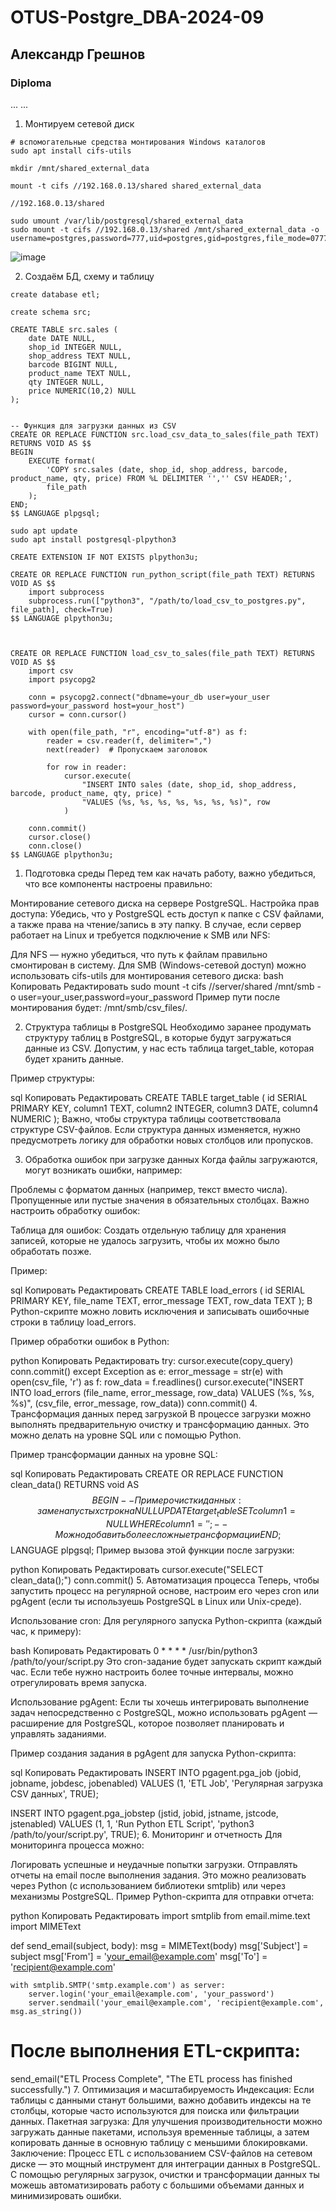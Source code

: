 # OTUS-Postgre_DBA-2024-09
## Александр Грешнов

### Diploma

...
...
1. Монтируем сетевой диск
```
# вспомогательные средства монтирования Windows каталогов
sudo apt install cifs-utils

mkdir /mnt/shared_external_data

mount -t cifs //192.168.0.13/shared shared_external_data

//192.168.0.13/shared

sudo umount /var/lib/postgresql/shared_external_data
sudo mount -t cifs //192.168.0.13/shared /mnt/shared_external_data -o username=postgres,password=777,uid=postgres,gid=postgres,file_mode=0777,dir_mode=0777

```

![image](https://github.com/user-attachments/assets/eb3d9598-2dc3-493d-95ff-988d8839c22a)

2. Создаём БД, схему и таблицу
```
create database etl;

create schema src;

CREATE TABLE src.sales (
    date DATE NULL,
    shop_id INTEGER NULL,
    shop_address TEXT NULL,
    barcode BIGINT NULL,
    product_name TEXT NULL,
    qty INTEGER NULL,
    price NUMERIC(10,2) NULL
);


-- Функция для загрузки данных из CSV
CREATE OR REPLACE FUNCTION src.load_csv_data_to_sales(file_path TEXT) RETURNS VOID AS $$
BEGIN
    EXECUTE format(
        'COPY src.sales (date, shop_id, shop_address, barcode, product_name, qty, price) FROM %L DELIMITER '','' CSV HEADER;', 
        file_path
    );
END;
$$ LANGUAGE plpgsql;

sudo apt update
sudo apt install postgresql-plpython3

CREATE EXTENSION IF NOT EXISTS plpython3u;

CREATE OR REPLACE FUNCTION run_python_script(file_path TEXT) RETURNS VOID AS $$
    import subprocess
    subprocess.run(["python3", "/path/to/load_csv_to_postgres.py", file_path], check=True)
$$ LANGUAGE plpython3u;



CREATE OR REPLACE FUNCTION load_csv_to_sales(file_path TEXT) RETURNS VOID AS $$
    import csv
    import psycopg2
    
    conn = psycopg2.connect("dbname=your_db user=your_user password=your_password host=your_host")
    cursor = conn.cursor()
    
    with open(file_path, "r", encoding="utf-8") as f:
        reader = csv.reader(f, delimiter=",")
        next(reader)  # Пропускаем заголовок
        
        for row in reader:
            cursor.execute(
                "INSERT INTO sales (date, shop_id, shop_address, barcode, product_name, qty, price) "
                "VALUES (%s, %s, %s, %s, %s, %s, %s)", row
            )
    
    conn.commit()
    cursor.close()
    conn.close()
$$ LANGUAGE plpython3u;

```


1. Подготовка среды
Перед тем как начать работу, важно убедиться, что все компоненты настроены правильно:

Монтирование сетевого диска на сервере PostgreSQL.
Настройка прав доступа: Убедись, что у PostgreSQL есть доступ к папке с CSV файлами, а также права на чтение/запись в эту папку.
В случае, если сервер работает на Linux и требуется подключение к SMB или NFS:

Для NFS — нужно убедиться, что путь к файлам правильно смонтирован в систему.
Для SMB (Windows-сетевой доступ) можно использовать cifs-utils для монтирования сетевого диска:
bash
Копировать
Редактировать
sudo mount -t cifs //server/shared /mnt/smb -o user=your_user,password=your_password
Пример пути после монтирования будет: /mnt/smb/csv_files/.

2. Структура таблицы в PostgreSQL
Необходимо заранее продумать структуру таблиц в PostgreSQL, в которые будут загружаться данные из CSV. Допустим, у нас есть таблица target_table, которая будет хранить данные.

Пример структуры:

sql
Копировать
Редактировать
CREATE TABLE target_table (
    id SERIAL PRIMARY KEY,
    column1 TEXT,
    column2 INTEGER,
    column3 DATE,
    column4 NUMERIC
);
Важно, чтобы структура таблицы соответствовала структуре CSV-файлов. Если структура данных изменяется, нужно предусмотреть логику для обработки новых столбцов или пропусков.

3. Обработка ошибок при загрузке данных
Когда файлы загружаются, могут возникать ошибки, например:

Проблемы с форматом данных (например, текст вместо числа).
Пропущенные или пустые значения в обязательных столбцах.
Важно настроить обработку ошибок:

Таблица для ошибок: Создать отдельную таблицу для хранения записей, которые не удалось загрузить, чтобы их можно было обработать позже.

Пример:

sql
Копировать
Редактировать
CREATE TABLE load_errors (
    id SERIAL PRIMARY KEY,
    file_name TEXT,
    error_message TEXT,
    row_data TEXT
);
В Python-скрипте можно ловить исключения и записывать ошибочные строки в таблицу load_errors.

Пример обработки ошибок в Python:

python
Копировать
Редактировать
try:
    cursor.execute(copy_query)
    conn.commit()
except Exception as e:
    error_message = str(e)
    with open(csv_file, 'r') as f:
        row_data = f.readlines()
    cursor.execute("INSERT INTO load_errors (file_name, error_message, row_data) VALUES (%s, %s, %s)",
                   (csv_file, error_message, row_data))
    conn.commit()
4. Трансформация данных перед загрузкой
В процессе загрузки можно выполнять предварительную очистку и трансформацию данных. Это можно делать на уровне SQL или с помощью Python.

Пример трансформации данных на уровне SQL:

sql
Копировать
Редактировать
CREATE OR REPLACE FUNCTION clean_data()
RETURNS void AS
$$
BEGIN
    -- Пример очистки данных: замена пустых строк на NULL
    UPDATE target_table
    SET column1 = NULL WHERE column1 = '';
    -- Можно добавить более сложные трансформации
END;
$$ LANGUAGE plpgsql;
Пример вызова этой функции после загрузки:

python
Копировать
Редактировать
cursor.execute("SELECT clean_data();")
conn.commit()
5. Автоматизация процесса
Теперь, чтобы запустить процесс на регулярной основе, настроим его через cron или pgAgent (если ты используешь PostgreSQL в Linux или Unix-среде).

Использование cron: Для регулярного запуска Python-скрипта (каждый час, к примеру):

bash
Копировать
Редактировать
0 * * * * /usr/bin/python3 /path/to/your/script.py
Это cron-задание будет запускать скрипт каждый час. Если тебе нужно настроить более точные интервалы, можно отрегулировать время запуска.

Использование pgAgent: Если ты хочешь интегрировать выполнение задач непосредственно с PostgreSQL, можно использовать pgAgent — расширение для PostgreSQL, которое позволяет планировать и управлять заданиями.

Пример создания задания в pgAgent для запуска Python-скрипта:

sql
Копировать
Редактировать
INSERT INTO pgagent.pga_job (jobid, jobname, jobdesc, jobenabled)
VALUES (1, 'ETL Job', 'Регулярная загрузка CSV данных', TRUE);

INSERT INTO pgagent.pga_jobstep (jstid, jobid, jstname, jstcode, jstenabled)
VALUES (1, 1, 'Run Python ETL Script', 'python3 /path/to/your/script.py', TRUE);
6. Мониторинг и отчетность
Для мониторинга процесса можно:

Логировать успешные и неудачные попытки загрузки.
Отправлять отчеты на email после выполнения задания. Это можно реализовать через Python (с использованием библиотеки smtplib) или через механизмы PostgreSQL.
Пример Python-скрипта для отправки отчета:

python
Копировать
Редактировать
import smtplib
from email.mime.text import MIMEText

def send_email(subject, body):
    msg = MIMEText(body)
    msg['Subject'] = subject
    msg['From'] = 'your_email@example.com'
    msg['To'] = 'recipient@example.com'

    with smtplib.SMTP('smtp.example.com') as server:
        server.login('your_email@example.com', 'your_password')
        server.sendmail('your_email@example.com', 'recipient@example.com', msg.as_string())

# После выполнения ETL-скрипта:
send_email("ETL Process Complete", "The ETL process has finished successfully.")
7. Оптимизация и масштабируемость
Индексация: Если таблицы с данными станут большими, важно добавить индексы на те столбцы, которые часто используются для поиска или фильтрации данных.
Пакетная загрузка: Для улучшения производительности можно загружать данные пакетами, используя временные таблицы, а затем копировать данные в основную таблицу с меньшими блокировками.
Заключение:
Процесс ETL с использованием CSV-файлов на сетевом диске — это мощный инструмент для интеграции данных в PostgreSQL. С помощью регулярных загрузок, очистки и трансформации данных ты можешь автоматизировать работу с большими объемами данных и минимизировать ошибки.
